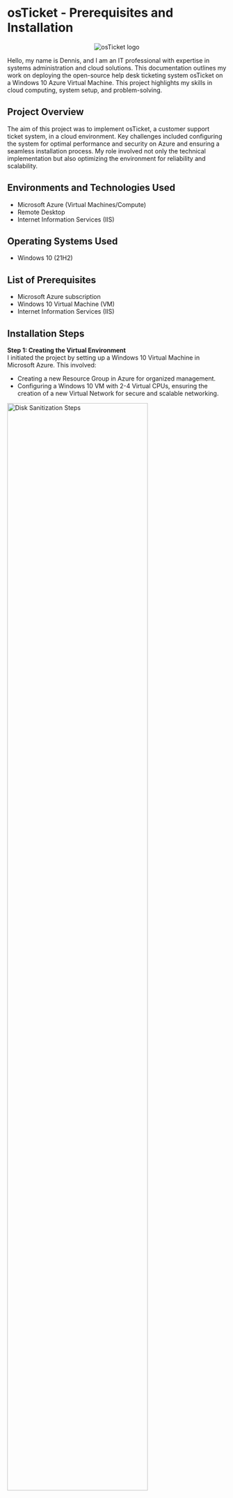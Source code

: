 <!DOCTYPE html>
<html>
<head>
<h1>osTicket - Prerequisites and Installation</h1>
</head>
<body>

<p align="center">
<img src="https://i.imgur.com/Clzj7Xs.png" alt="osTicket logo"/>
</p>

<p>
    Hello, my name is Dennis, and I am an IT professional with expertise in systems administration and cloud solutions. This documentation outlines my work on deploying the open-source help desk ticketing system osTicket on a Windows 10 Azure Virtual Machine. This project highlights my skills in cloud computing, system setup, and problem-solving.
</p>

<h2>Project Overview</h2>
<p>
    The aim of this project was to implement osTicket, a customer support ticket system, in a cloud environment. Key challenges included configuring the system for optimal performance and security on Azure and ensuring a seamless installation process. My role involved not only the technical implementation but also optimizing the environment for reliability and scalability.
</p>

<h2>Environments and Technologies Used</h2>
<ul>
    <li>Microsoft Azure (Virtual Machines/Compute)</li>
    <li>Remote Desktop</li>
    <li>Internet Information Services (IIS)</li>
</ul>

<h2>Operating Systems Used</h2>
<ul>
    <li>Windows 10 (21H2)</li>
</ul>

<h2>List of Prerequisites</h2>
<ul>
    <li>Microsoft Azure subscription</li>
    <li>Windows 10 Virtual Machine (VM)</li>
    <li>Internet Information Services (IIS)</li>
    <!-- Add other prerequisites as needed -->
</ul>

<h2>Installation Steps</h2>
<strong>Step 1: Creating the Virtual Environment</strong><br />
I initiated the project by setting up a Windows 10 Virtual Machine in Microsoft Azure. This involved:
<ul>
    <li>Creating a new Resource Group in Azure for organized management.</li>
    <li>Configuring a Windows 10 VM with 2-4 Virtual CPUs, ensuring the creation of a new Virtual Network for secure and scalable networking.</li>
</ul>
<img src="https://github.com/Dennistrangithub/osticket-prereqs/assets/152820266/6b69bbfc-e2f3-4239-9c4e-ca9d39a3fd4c" height="80%" width="80%" alt="Disk Sanitization Steps"/>
</p>

<p>
<strong>Step 2: Preparing the System</strong><br />
The next step was preparing the VM for osTicket installation, which included:
<ul>
    <li>Installation and configuration of Internet Information Services (IIS) for hosting the ticketing system.</li>
    <li>Ensuring all necessary security features and updates were applied to the VM for a secure operating environment.</li>
    <!-- Add other system preparation steps here -->
</ul>
<img src="https://github.com/Dennistrangithub/osticket-prereqs/assets/152820266/266836eb-93d2-4881-96a4-da1e755c41ba" alt="IIS Setup"/>
<img src="https://github.com/Dennistrangithub/osticket-prereqs/assets/152820266/440b7198-0f55-4f4b-a01c-16f403705702" alt="IIS Setup"/>
</p>

<p>
<strong>Step 3: Installing osTicket</strong><br />
Finally, I installed and configured osTicket on the VM:
<ul>
    <li>Downloading the osTicket installation files from the official source.</li>
    <li>Following the installation wizard, I customized settings to fit our organizational needs, focusing on user accessibility and security.</li>
    <!-- Detail any specific settings or configurations needed -->
</ul>
<img src="https://github.com/Dennistrangithub/osticket-prereqs/assets/152820266/0e82d5fc-a26b-42fc-869c-77f37477a4ce"/>

<img src="https://github.com/Dennistrangithub/osticket-prereqs/assets/152820266/ce8f6c5f-77da-46cc-a9bb-411c7b8c00df"/>

<img src="https://github.com/Dennistrangithub/osticket-prereqs/assets/152820266/0280d6eb-7dc1-4a44-9c8e-917754bc95d9"/>
</p>


</body>
</html>
